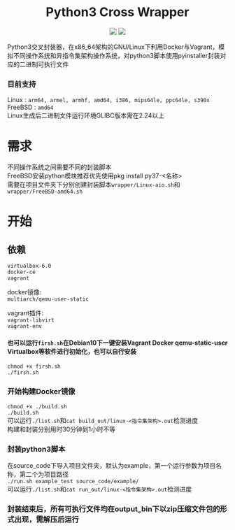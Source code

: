 <h1 align="center">
  Python3 Cross Wrapper
</h1>

<p align="center">
  <img src="https://img.shields.io/badge/build-passing-brightgreen.svg?style=flat"/>
  <img src="https://img.shields.io/github/license/rog-net/Python3_Cross_Wrapper.svg?style=flat"/>
</p> 

Python3交叉封装器，在x86_64架构的GNU/Linux下利用Docker与Vagrant，模拟不同操作系统和异指令集架构操作系统，对python3脚本使用pyinstaller封装对应的二进制可执行文件  
### 目前支持  
Linux : `arm64, armel, armhf, amd64, i386, mips64le, ppc64le, s390x`  
FreeBSD : `amd64`  
Linux生成后二进制文件运行环境GLIBC版本需在2.24以上

# 需求
不同操作系统之间需要不同的封装脚本  
FreeBSD安装python模块推荐优先使用pkg install py37-<名称>  
需要在项目文件夹下分别创建封装脚本`wrapper/Linux-aio.sh`和`wrapper/FreeBSD-amd64.sh`  

# 开始

## 依赖
`virtualbox-6.0`  
`docker-ce`  
`vagrant`  

docker镜像:  
`multiarch/qemu-user-static` 

vagrant插件:  
`vagrant-libvirt`  
`vagrant-env`  

#### 也可以运行`firsh.sh`在Debian10下一键安装Vagrant Docker qemu-static-user Virtualbox等软件进行初始化，也可以自行安装  
`chmod +x firsh.sh`  
`./firsh.sh`  

### 开始构建Docker镜像
`chmod +x ./build.sh`  
`./build.sh`  
可以运行`./list.sh`和`cat build_out/linux-<指令集架构>.out`检测进度  
构建和封装分别用时30分钟到1小时不等

### 封装python3脚本
在source_code下导入项目文件夹，默认为example，第一个运行参数为项目名称，第二个为项目路径  
`./run.sh example_test source_code/example/`  
可以运行`./list.sh`和`cat run_out/linux-<指令集架构>.out`检测进度  

### 封装结束后，所有可执行文件均在output_bin下以zip压缩文件包的形式出现，需解压后运行
